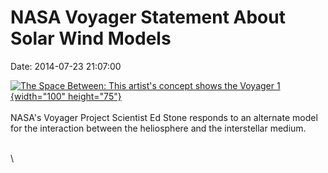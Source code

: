 NASA Voyager Statement About Solar Wind Models
==============================================

Date: 2014-07-23 21:07:00

[![The Space Between: This artist\'s concept shows the Voyager
1](http://www.jpl.nasa.gov/images/voyager/20130912/pia17462-226.jpg){width="100"
height="75"}](http://www.jpl.nasa.gov/news/news.php?release=2014-238&rn=news.xml&rst=4224)\
\
NASA\'s Voyager Project Scientist Ed Stone responds to an alternate
model for the interaction between the heliosphere and the interstellar
medium.

\
\
